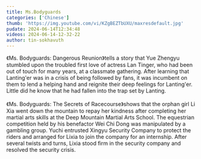 ```yaml
---
title: Ms.Bodyguards
categories: ['Chinese']
thumb: 'https://img.youtube.com/vi/KZgBEZTbUXU/maxresdefault.jpg'
pudate: 2024-06-14T12:34:48
videos: 2024-06-14-12-32-22
author: tin-sokhavuth
---
```

《Ms. Bodyguards: Dangerous Reunion》tells a story that Yue Zhengyu stumbled upon the troubled first love of actress Lan Tinger, who had been out of touch for many years, at a classmate gathering. After learning that Lanting'er was in a crisis of being followed by fans, it was incumbent on them to lend a helping hand and reignite their deep feelings for Lanting'er. Little did he know that he had fallen into the trap set by Lanting.
<br/><br/>
《Ms. Bodyguards: The Secrets of Racecourse》shows that the orphan girl Li Xia went down the mountain to repay her kindness after completing her martial arts skills at the Deep Mountain Martial Arts School. The equestrian competition held by his benefactor Wei Chi Dong was manipulated by a gambling group. Yuchi entrusted Xingyu Security Company to protect the riders and arranged for Lixia to join the company for an internship. After several twists and turns, Lixia stood firm in the security company and resolved the security crisis.